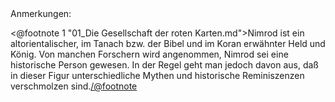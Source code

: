 <div class="anmerkungen">Anmerkungen:</div>

<@footnote 1 "01_Die Gesellschaft der roten Karten.md">Nimrod ist ein
altorientalischer, im Tanach bzw. der Bibel und im Koran erwähnter Held und
König. Von manchen Forschern wird angenommen, Nimrod sei eine historische
Person gewesen. In der Regel geht man jedoch davon aus, daß in dieser Figur
unterschiedliche Mythen und historische Reminiszenzen verschmolzen
sind.</@footnote>
